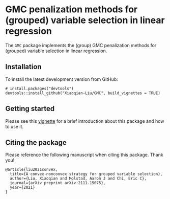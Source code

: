 # GMC penalization methods for (grouped) variable selection in linear regression

The `GMC` package implements the (group) GMC penalization methods for (grouped) variable selection in linear regression. 

## Installation

To install the latest development version from GitHub:

```{r}
# install.packages("devtools")
devtools::install_github("Xiaoqian-Liu/GMC", build_vignettes = TRUE)
```

## Getting started

Please see this [vignette](https://xiaoqian-liu.github.io/files/Intro-to-GMC.html) for a brief introduction about this package and how to use it.

## Citing the package

Please reference the following manuscript when citing this package.  Thank you!

```
@article{liu2021convex,
  title={A convex-nonconvex strategy for grouped variable selection},
  author={Liu, Xiaoqian and Molstad, Aaron J and Chi, Eric C},
  journal={arXiv preprint arXiv:2111.15075},
  year={2021}
}
```
